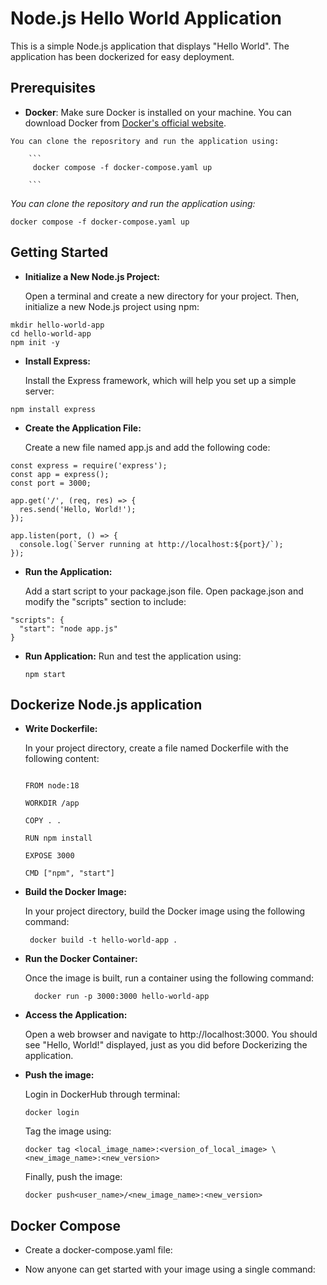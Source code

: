 # Node.js Hello World Application

This is a simple Node.js application that displays "Hello World". The application has been dockerized for easy deployment.

## Prerequisites

- **Docker**: Make sure Docker is installed on your machine. You can download Docker from [Docker's official website](https://www.docker.com/get-started).
  
```
You can clone the reposritory and run the application using:
    
    ```
     docker compose -f docker-compose.yaml up 

    ```
```
<p><em>You can clone the repository and run the application using:</em></p>

<pre><code>docker compose -f docker-compose.yaml up</code></pre>



## Getting Started

- **Initialize a New Node.js Project:**
  
  Open a terminal and create a new directory for your project. Then, initialize a new Node.js project using npm:

```
mkdir hello-world-app
cd hello-world-app
npm init -y
```
- **Install Express:**
  
  Install the Express framework, which will help you set up a simple server:

```
npm install express
```
- **Create the Application File:**

  Create a new file named app.js and add the following code:

```
const express = require('express');
const app = express();
const port = 3000;

app.get('/', (req, res) => {
  res.send('Hello, World!');
});

app.listen(port, () => {
  console.log(`Server running at http://localhost:${port}/`);
});
```
- **Run the Application:**

  Add a start script to your package.json file. Open package.json and modify the "scripts" section to include:

```
"scripts": {
  "start": "node app.js"
}
```
- **Run Application:**
    Run and test the application using:

  ```
  npm start
  ```

## Dockerize Node.js application
  
  - **Write Dockerfile:**

    In your project directory, create a file named Dockerfile with the following content:

    ```
    
    FROM node:18
    
    WORKDIR /app
    
    COPY . .
    
    RUN npm install
    
    EXPOSE 3000
    
    CMD ["npm", "start"]
    ```
      
   - **Build the Docker Image:**
    
     In your project directory, build the Docker image using the following command:
        
       ```
        docker build -t hello-world-app .
      ```
    
  - **Run the Docker Container:**
        
    Once the image is built, run a container using the following command:
  
      ```
        docker run -p 3000:3000 hello-world-app
      ```
    
   - **Access the Application:**

     Open a web browser and navigate to http://localhost:3000. You should see "Hello, World!" displayed, just as you did before Dockerizing the application.

     
   - **Push the image:**

      Login in DockerHub through terminal:
      
      ```
      docker login
      ```
     Tag the image using:

     ```
     docker tag <local_image_name>:<version_of_local_image> \ <new_image_name>:<new_version>
     ```
     
     Finally, push the image:

      ```
      docker push<user_name>/<new_image_name>:<new_version>
      ```

## Docker Compose

  - Create a docker-compose.yaml file:

  - Now anyone can get started with your image using a single command:
    

